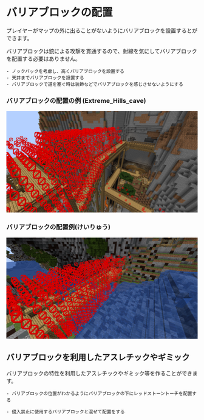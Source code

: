 # バリアブロックの配置

プレイヤーがマップの外に出ることがないようにバリアブロックを設置するとができます。

バリアブロックは銃による攻撃を貫通するので、射線を気にしてバリアブロックを配置する必要はありません。

```admonish success title = "推奨例"
- ノックバックを考慮し、高くバリアブロックを設置する
- 天井までバリアブロックを設置する
- バリアブロックで道を塞ぐ時は装飾などでバリアブロックを感じさせないようにする
```

### バリアブロックの配置の例 (Extreme_Hills_cave)

![](barrier_ehc.png)

### バリアブロックの配置例(けいりゅう)

![](barrier_keiryu.png)

## バリアブロックを利用したアスレチックやギミック

バリアブロックの特性を利用したアスレチックやギミック等を作ることができます。

```admonish success title = "推奨例"
- バリアブロックの位置がわかるようにバリアブロックの下にレッドストーントーチを配置する
```

```admonish failure title = "非推奨例"
- 侵入禁止に使用するバリアブロックと混ぜて配置をする
```
